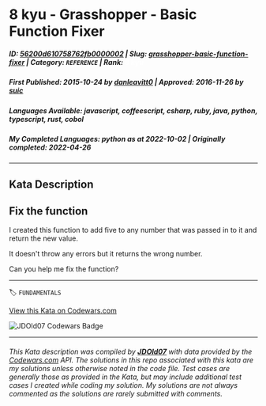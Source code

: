 # 8 kyu - Grasshopper - Basic Function Fixer

##### **ID**: [56200d610758762fb0000002](https://www.codewars.com/kata/56200d610758762fb0000002) | **Slug**: [grasshopper-basic-function-fixer](https://www.codewars.com/kata/56200d610758762fb0000002) | **Category**: `REFERENCE` | **Rank**: <span style="color:white">8 kyu</span>

##### **First Published**: 2015-10-24 ***by*** [danleavitt0](https://www.codewars.com/users/danleavitt0) | **Approved**: 2016-11-26 ***by*** [suic](https://www.codewars.com/users/suic)

##### **Languages Available**: javascript, coffeescript, csharp, ruby, java, python, typescript, rust, cobol

##### **My Completed Languages**: python ***as at*** 2022-10-02 | **Originally completed**: 2022-04-26

---

## Kata Description


## Fix the function



I created this function to add five to any number that was passed in to it and return the new value.

It doesn't throw any errors but it returns the wrong number.



Can you help me fix the function?

---


🏷 `FUNDAMENTALS`


[View this Kata on Codewars.com](https://www.codewars.com/kata/56200d610758762fb0000002)

![](https://www.codewars.com/users/jdold07/badges/large "JDOld07 Codewars Badge")

---

###### *This Kata description was compiled by [**JDOld07**](https://tpstech.dev) with data provided by the [Codewars.com](https://www.codewars.com) API.  The solutions in this repo associated with this kata are my solutions unless otherwise noted in the code file.  Test cases are generally those as provided in the Kata, but may include additional test cases I created while coding my solution.  My solutions are not always commented as the solutions are rarely submitted with comments.*
